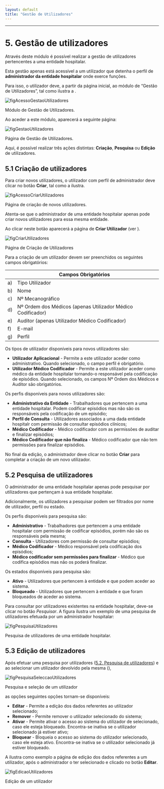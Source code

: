 ```yaml
---
layout: default
title: "Gestão de Utilizadores"
---
```



---

<div id="gestaoUtilizadores"></div>

# 5. Gestão de utilizadores

Através deste módulo é possível realizar a gestão de utilizadores pertencentes a uma entidade hospitalar. 

Esta gestão apenas está acessível a um utilizador que detenha o perfil de **administrador da entidade hospitalar** onde exerce funções.

Para isso, o utilizador deve, a partir da página inicial, ao módulo de “Gestão de Utilizadores”, tal como ilustra a [](#figAcessoGestaoUtilizadores).

![figAcessoGestaoUtilizadores](img/pages/5_1.jpg)

<p class="caption" id="figAcessoGestaoUtilizadores">Módulo de Gestão de Utilizadores.</p>

Ao aceder a este módulo, aparecerá a seguinte página:

![figGestaoUtilizadores](img/pages/5_2.jpg)

<p class="caption" id="figGestaoUtilizadores">Página de Gestão de Utilizadores.</p>

Aqui, é possível realizar três ações distintas: **Criação**, **Pesquisa** ou **Edição** de utilizadores. 

<div id="criarUtilizadores"></div>

## 5.1 Criação de utilizadores

Para criar novos utilizadores, o utilizador com perfil de administrador deve clicar no botão **Criar**, tal como a [](#figAcessoCriarUtilizadores) ilustra.

![figAcessoCriarUtilizadores](img/pages/5_1_1.jpg)

<p class="caption" id="figAcessoCriarUtilizadores">Página de criação de novos utilizadores.</p> 

Atenta-se que o administrador de uma entidade hospitalar apenas pode criar novos utilizadores para essa mesma entidade.

Ao clicar neste botão aparecerá a página de **Criar Utilizador** (ver [](#figCriarUtilizadores)).

![figCriarUtilizadores](img/pages/5_1_2.jpg)

<p class="caption" id="figCriarUtilizadores">Página de Criação de Utilizadores </p>

Para a criação de um utilizador devem ser preenchidos os seguintes campos obrigatórios:

|    |  Campos Obrigatórios [](#figCriarUtilizadores)				| 		|    
|----|--------------------------------------------------------------|-------|
| a) |  Tipo Utilizador       		                				|		|
| b) |  Nome       		                							|		|
| c) |  Nº Mecanográfico                   							|		|
| d) |  Nº Ordem dos Médicos (apenas Utilizador Médico Codificador) |		|
| e) |  Auditor (apenas Utilizador Médico Codificador) 				|		|
| f) |  E-mail				              							|		|
| g) |  Perfil 									 					| 		|
	
Os tipos de utilizador disponíveis para novos utilizadores são:

* **Utilizador Aplicacional** - Permite a este utilizador aceder como administrativo. Quando selecionado, o campo perfil é obrigatório.
* **Utilizador Médico Codificador** - Permite a este utilizador aceder como médico da entidade hospitalar tornando-o responsável pela codificação de episódios. Quando selecionado, os campos Nº Ordem dos Médicos e Auditor são obrigatórios.

Os perfis disponíveis para novos utilizadores são:

* **Administrativo da Entidade** - Trabalhadores que pertencem a uma entidade hospitalar. Podem codificar episódios mas não são os responsáveis pela codificação de um episódio;
* **Perfil de Consulta** - Utilizadores associados a uma dada entidade hospitalr com permissão de consultar episódios clínicos;
* **Médico Codificador** - Médico codificador com as permissões de auditar e finalizar episódios;
* **Médico Codificador que não finaliza** - Médico codificador que não tem permissões para finalizar episódios.

No final da edição, o administrador deve clicar no botão **Criar** para completar a criação de um novo utilizador.

<div id="pesquisaUtilizadores"></div>

## 5.2 Pesquisa de utilizadores

O administrador de uma entidade hospitalar apenas pode pesquisar por utilizadores que pertençam à sua entidade hospitalar.

Adicionalmente, os utilizadores a pesquisar podem ser filtrados por nome de utilizador, perfil ou estado.

Os perfis disponíveis para pesquisa são:

* **Administrativo** - Trabalhadores que pertencem a uma entidade hospitalar com  permissão de codificar episódios, porém não são os responsáveis pela mesma;
* **Consulta** - Utilizadores com permissão de consultar episódios;
* **Médico Codificador** - Médico responsável pela codificação dos episódios;
* **Médico codificador sem permissões para finalizar** - Médico que codifica episódios mas não os poderá finalizar.

Os estados disponíveis para pesquisa são:

* **Ativo** - Utilizadores que pertencem à entidade e que podem aceder ao sistema.
* **Bloqueado** - Utilizadores que pertencem à entidade e que foram bloqueados de aceder ao sistema.

Para consultar por utilizadores existentes na entidade hospitalar, deve-se clicar no botão *Pesquisar*. A figura [](#figPesquisaUtilizadores) ilustra um exemplo de uma pesquisa de utilizadores efetuada por um administrador hospitalar:

![figPesquisaUtilizadores](img/pages/5_2_2.jpg)

<p class="caption" id="figPesquisaUtilizadores">Pesquisa de utilizadores de uma entidade hospitalar.</p>

<div id="editarUtilizadores"></div>

## 5.3 Edição de utilizadores

Após efetuar uma pesquisa por utilizadores ([5.2. Pesquisa de utilizadores](#pesquisa-de-utilizadores)) e ao selecionar um utilizador devolvido pela mesma ([](#figPesquisaSeleccaoUtilizadores)),

![figPesquisaSeleccaoUtilizadores](img/pages/5_3_1.jpg)

<p class="caption" id="figPesquisaSeleccaoUtilizadores">Pesquisa e seleção de um utilizador</p>

as opções seguintes opções tornam-se disponíveis:

* **Editar** - Permite a edição dos dados referentes ao utilizador selecionado;
* **Remover** - Permite remover o utilizador selecionado do sistema;
* **Ativar** - Permite ativar o acesso ao sistema do utilizador de selecionado, caso ele esteja bloqueado. Encontra-se inativa se o utilizador selecionado já estiver ativo;
* **Bloquear** - Bloqueia o acesso ao sistema do utilizador selecionado, caso ele esteja ativo. Encontra-se inativa se o utilizador selecionado já estiver bloqueado.

A [](#figEdicaoUtilizadores) ilustra como exemplo a página de edição dos dados referentes a um utilizador, após o administrador o ter selecionado e clicado no botão **Editar**.

![figEdicaoUtilizadores](img/pages/5_3_2.jpg)

<p class="caption" id="figEdicaoUtilizadores">Edição de um utilizador</p>
